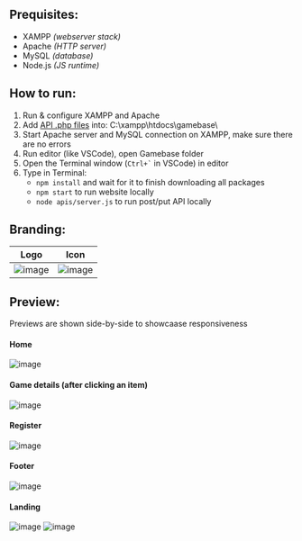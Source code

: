## Prequisites:
- XAMPP *(webserver stack)*
- Apache *(HTTP server)*
- MySQL *(database)*
- Node.js *(JS runtime)*

## How to run:
1. Run & configure XAMPP and Apache
2. Add [API .php files](https://github.com/takkuchi/gamebase/tree/main/apis) into: C:\xampp\htdocs\gamebase\
3. Start Apache server and MySQL connection on XAMPP, make sure there are no errors
4. Run editor (like VSCode), open Gamebase folder
5. Open the Terminal window (`` Ctrl+` `` in VSCode) in editor
6. Type in Terminal:
   - ```npm install``` and wait for it to finish downloading all packages
   - ```npm start``` to run website locally
   - ```node apis/server.js``` to run post/put API locally

## Branding:
| Logo | Icon |
| --- | --- |
| ![image](https://github.com/user-attachments/assets/7f025eac-1714-4ede-a80a-32abbca16e7a) | ![image](https://github.com/user-attachments/assets/70e70ef2-c529-4c48-9be2-13f5ed789b05) |

## Preview:
Previews are shown side-by-side to showcaase responsiveness
#### Home
![image](https://github.com/user-attachments/assets/4f068bac-2369-4ee0-b015-8c0f32dde39e)
#### Game details (after clicking an item)
![image](https://github.com/user-attachments/assets/61c079bd-2253-4a6c-903f-7c74dbd18731)
#### Register
![image](https://github.com/user-attachments/assets/a3334bca-87bd-47d3-8640-594ebd3d59ce)
#### Footer
![image](https://github.com/user-attachments/assets/7cb9b07e-5f28-4c1f-b801-713711c63b5d)
#### Landing
![image](https://github.com/user-attachments/assets/3e3d5fff-2611-4334-83a7-52cc80ccabfa)
![image](https://github.com/user-attachments/assets/5af078d7-5af6-43ba-9448-7e59f199f0dc)







